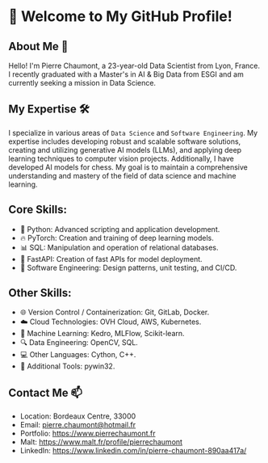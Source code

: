 # 👋 Welcome to My GitHub Profile!

## About Me 🌟

Hello! I'm Pierre Chaumont, a 23-year-old Data Scientist from Lyon, France. I recently graduated with a Master's in AI & Big Data from ESGI and am currently seeking a mission in Data Science.

## My Expertise 🛠️

I specialize in various areas of `Data Science` and `Software Engineering`. My expertise includes developing robust and scalable software solutions, creating and utilizing generative AI models (LLMs), and applying deep learning techniques to computer vision projects. Additionally, I have developed AI models for chess. My goal is to maintain a comprehensive understanding and mastery of the field of data science and machine learning.

## Core Skills:

* 🐍 Python: Advanced scripting and application development.
* 🔥 PyTorch: Creation and training of deep learning models.
* 📊 SQL: Manipulation and operation of relational databases.
* 🚀 FastAPI: Creation of fast APIs for model deployment.
* 🧠 Software Engineering: Design patterns, unit testing, and CI/CD.

## Other Skills:

* 🌐 Version Control / Containerization: Git, GitLab, Docker.
* ☁️ Cloud Technologies: OVH Cloud, AWS, Kubernetes.
* 🔄 Machine Learning: Kedro, MLFlow, Scikit-learn.
* 🔍 Data Engineering: OpenCV, SQL.
* 💻 Other Languages: Cython, C++.
* 🧩 Additional Tools: pywin32.

## Contact Me 📫

* Location: Bordeaux Centre, 33000
* Email: pierre.chaumont@hotmail.fr
* Portfolio: https://www.pierrechaumont.fr
* Malt: https://www.malt.fr/profile/pierrechaumont
* LinkedIn: https://www.linkedin.com/in/pierre-chaumont-890aa417a/
